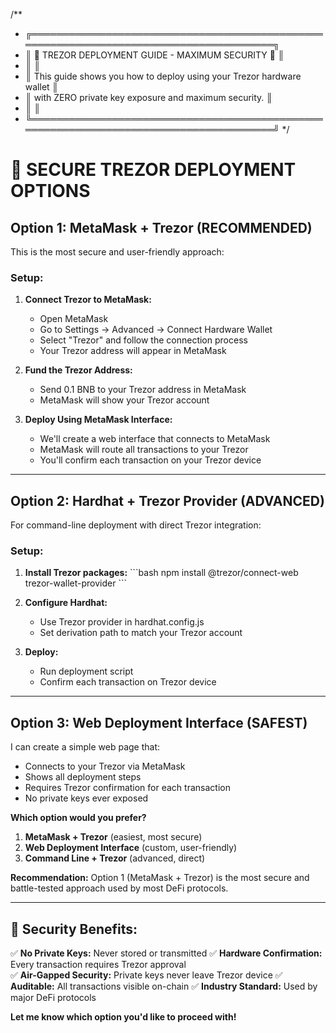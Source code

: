 /**
 * ╔═══════════════════════════════════════════════════════════════════════════════════════╗
 * ║              🔐 TREZOR DEPLOYMENT GUIDE - MAXIMUM SECURITY 🔐                        ║
 * ║                                                                                       ║
 * ║  This guide shows you how to deploy using your Trezor hardware wallet                ║
 * ║  with ZERO private key exposure and maximum security.                                 ║
 * ║                                                                                       ║
 * ╚═══════════════════════════════════════════════════════════════════════════════════════╝
 */

# 🔐 SECURE TREZOR DEPLOYMENT OPTIONS

## Option 1: MetaMask + Trezor (RECOMMENDED)

This is the most secure and user-friendly approach:

### Setup:
1. **Connect Trezor to MetaMask:**
   - Open MetaMask
   - Go to Settings → Advanced → Connect Hardware Wallet
   - Select "Trezor" and follow the connection process
   - Your Trezor address will appear in MetaMask

2. **Fund the Trezor Address:**
   - Send 0.1 BNB to your Trezor address in MetaMask
   - MetaMask will show your Trezor account

3. **Deploy Using MetaMask Interface:**
   - We'll create a web interface that connects to MetaMask
   - MetaMask will route all transactions to your Trezor
   - You'll confirm each transaction on your Trezor device

---

## Option 2: Hardhat + Trezor Provider (ADVANCED)

For command-line deployment with direct Trezor integration:

### Setup:
1. **Install Trezor packages:**
   \`\`\`bash
   npm install @trezor/connect-web trezor-wallet-provider
   \`\`\`

2. **Configure Hardhat:**
   - Use Trezor provider in hardhat.config.js
   - Set derivation path to match your Trezor account

3. **Deploy:**
   - Run deployment script
   - Confirm each transaction on Trezor device

---

## Option 3: Web Deployment Interface (SAFEST)

I can create a simple web page that:
- Connects to your Trezor via MetaMask
- Shows all deployment steps
- Requires Trezor confirmation for each transaction
- No private keys ever exposed

**Which option would you prefer?**

1. **MetaMask + Trezor** (easiest, most secure)
2. **Web Deployment Interface** (custom, user-friendly)
3. **Command Line + Trezor** (advanced, direct)

**Recommendation:** Option 1 (MetaMask + Trezor) is the most secure and battle-tested approach used by most DeFi protocols.

---

## 🔐 Security Benefits:

✅ **No Private Keys:** Never stored or transmitted
✅ **Hardware Confirmation:** Every transaction requires Trezor approval  
✅ **Air-Gapped Security:** Private keys never leave Trezor device
✅ **Auditable:** All transactions visible on-chain
✅ **Industry Standard:** Used by major DeFi protocols

**Let me know which option you'd like to proceed with!**
